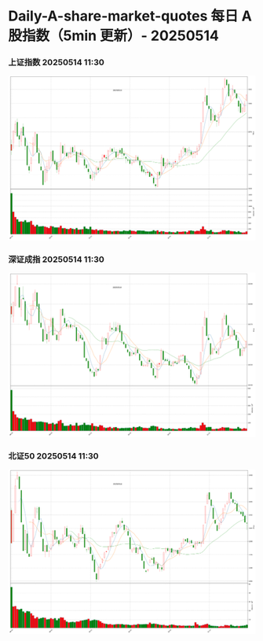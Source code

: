 
# Daily-A-share-market-quotes 每日 A 股指数（5min 更新）- 20250514

### 上证指数 20250514 11:30
![](./fig/2025/5/20250514-sh000001.png)

### 深证成指 20250514 11:30
![](./fig/2025/5/20250514-sz399001.png)

### 北证50 20250514 11:30
![](./fig/2025/5/20250514-bj899050.png)
